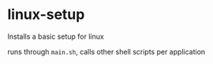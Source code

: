 # linux-setup
Installs a basic setup for linux

runs through `main.sh`, calls other shell scripts per application
